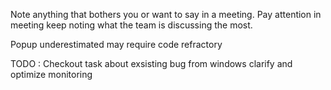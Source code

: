
Note anything that bothers you or want to say in a meeting. 
Pay attention in meeting keep noting what the team is discussing the most. 



Popup underestimated may require code refractory


TODO : 
Checkout task about exsisting bug from windows clarify  and optimize monitoring